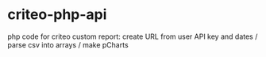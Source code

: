 criteo-php-api
==============

php code for criteo custom report: create URL from user API key and dates / parse csv into arrays  / make pCharts
